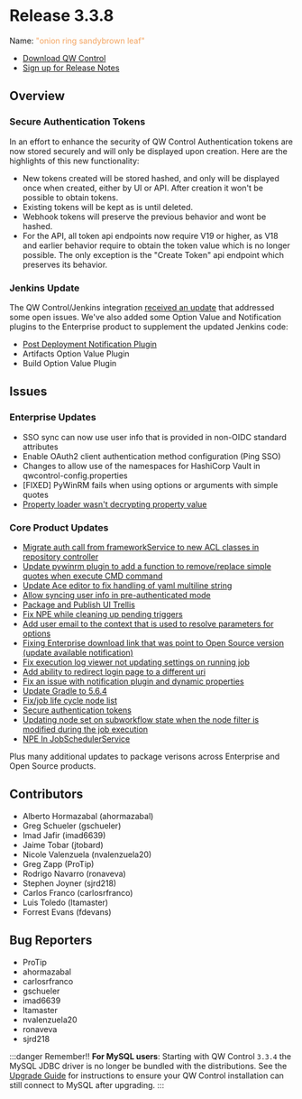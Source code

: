 # Release 3.3.8

Name: <span style="color: sandybrown"><span class="glyphicon glyphicon-leaf"></span> "onion ring sandybrown leaf"</span>

- [Download QW Control](https://download.qwcontrol.com/)
- [Sign up for Release Notes](https://www.qwcontrol.com/release-notes-signup)

## Overview

### Secure Authentication Tokens

In an effort to enhance the security of QW Control Authentication tokens are now stored securely and will only be displayed upon creation. Here are the highlights of this new functionality:

- New tokens created will be stored hashed, and only will be displayed once when created, either by UI or API. After creation it won't be possible to obtain tokens.
- Existing tokens will be kept as is until deleted.
- Webhook tokens will preserve the previous behavior and wont be hashed.
- For the API, all token api endpoints now require V19 or higher, as V18 and earlier behavior require to obtain the token value which is no longer possible. The only exception is the "Create Token" api endpoint which preserves its behavior.

### Jenkins Update

The QW Control/Jenkins integration [received an update](https://plugins.jenkins.io/qwcontrol/#documentation) that addressed some open issues.  We've also added some Option Value and Notification plugins to the Enterprise product to supplement the updated Jenkins code:

- [Post Deployment Notification Plugin](https://docs.qwcontrol.com/docs/manual/notifications/jenkins.html)
- Artifacts Option Value Plugin
- Build Option Value Plugin

## Issues

### Enterprise Updates

* SSO sync can now use user info that is provided in non-OIDC standard attributes
* Enable OAuth2 client authentication method configuration (Ping SSO)
* Changes to allow use of the namespaces for HashiCorp Vault in qwcontrol-config.properties
* [FIXED] PyWinRM fails when using options or arguments with simple quotes
* [Property loader wasn't decrypting property value](https://github.com/qwcontrol/qwcontrol/pull/6694)

### Core Product Updates

* [Migrate auth call from frameworkService to new ACL classes in repository controller](https://github.com/qwcontrol/qwcontrol/pull/6692)
* [Update pywinrm plugin to add a function to remove/replace simple quotes when execute CMD command](https://github.com/qwcontrol/qwcontrol/pull/6689)
* [Update Ace editor to fix handling of yaml multiline string](https://github.com/qwcontrol/qwcontrol/pull/6685)
* [Allow syncing user info in pre-authenticated mode](https://github.com/qwcontrol/qwcontrol/pull/6684)
* [Package and Publish UI Trellis](https://github.com/qwcontrol/qwcontrol/pull/6681)
* [Fix NPE while cleaning up pending triggers](https://github.com/qwcontrol/qwcontrol/pull/6680)
* [Add user email to the context that is used to resolve parameters for options](https://github.com/qwcontrol/qwcontrol/pull/6677)
* [Fixing Enterprise download link that was point to Open Source version (update available notification)](https://github.com/qwcontrol/qwcontrol/pull/6667)
* [Fix execution log viewer not updating settings on running job](https://github.com/qwcontrol/qwcontrol/pull/6664)
* [Add ability to redirect login page to a different uri](https://github.com/qwcontrol/qwcontrol/pull/6663)
* [Fix an issue with notification plugin and dynamic properties](https://github.com/qwcontrol/qwcontrol/pull/6662)
* [Update Gradle to 5.6.4](https://github.com/qwcontrol/qwcontrol/pull/6659)
* [Fix/job life cycle node list](https://github.com/qwcontrol/qwcontrol/pull/6658)
* [Secure authentication tokens](https://github.com/qwcontrol/qwcontrol/pull/6643)
* [Updating node set on subworkflow state when the node filter is modified during the job execution](https://github.com/qwcontrol/qwcontrol/pull/6640)
* [NPE In JobSchedulerService](https://github.com/qwcontrol/qwcontrol/issues/6580)

 Plus many additional updates to package verisons across Enterprise and Open Source products.

## Contributors

* Alberto Hormazabal (ahormazabal)
* Greg Schueler (gschueler)
* Imad Jafir (imad6639)
* Jaime Tobar (jtobard)
* Nicole Valenzuela (nvalenzuela20)
* Greg Zapp (ProTip)
* Rodrigo Navarro (ronaveva)
* Stephen Joyner (sjrd218)
* Carlos Franco (carlosrfranco)
* Luis Toledo (ltamaster)
* Forrest Evans (fdevans)

## Bug Reporters

* ProTip
* ahormazabal
* carlosrfranco
* gschueler
* imad6639
* ltamaster
* nvalenzuela20
* ronaveva
* sjrd218

:::danger Remember!!
**For MySQL users**: Starting with QW Control `3.3.4` the MySQL JDBC driver is no longer be
bundled with the distributions. See the [Upgrade Guide](/upgrading/upgrading-to-qwcontrol-3.3.4.md)
for instructions to ensure your QW Control installation can still connect to MySQL after upgrading.
:::
